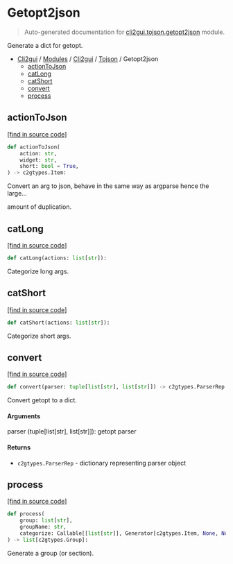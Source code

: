 # Getopt2json

> Auto-generated documentation for [cli2gui.tojson.getopt2json](../../../../cli2gui/tojson/getopt2json.py) module.

Generate a dict for getopt.

- [Cli2gui](../../README.md#cli2gui-index) / [Modules](../../MODULES.md#cli2gui-modules) / [Cli2gui](../index.md#cli2gui) / [Tojson](index.md#tojson) / Getopt2json
    - [actionToJson](#actiontojson)
    - [catLong](#catlong)
    - [catShort](#catshort)
    - [convert](#convert)
    - [process](#process)

## actionToJson

[[find in source code]](../../../../cli2gui/tojson/getopt2json.py#L11)

```python
def actionToJson(
    action: str,
    widget: str,
    short: bool = True,
) -> c2gtypes.Item:
```

Convert an arg to json, behave in the same way as argparse hence the large...

amount of duplication.

## catLong

[[find in source code]](../../../../cli2gui/tojson/getopt2json.py#L27)

```python
def catLong(actions: list[str]):
```

Categorize long args.

## catShort

[[find in source code]](../../../../cli2gui/tojson/getopt2json.py#L37)

```python
def catShort(actions: list[str]):
```

Categorize short args.

## convert

[[find in source code]](../../../../cli2gui/tojson/getopt2json.py#L69)

```python
def convert(parser: tuple[list[str], list[str]]) -> c2gtypes.ParserRep:
```

Convert getopt to a dict.

#### Arguments

parser (tuple[list[str], list[str]]): getopt parser

#### Returns

- `c2gtypes.ParserRep` - dictionary representing parser object

## process

[[find in source code]](../../../../cli2gui/tojson/getopt2json.py#L54)

```python
def process(
    group: list[str],
    groupName: str,
    categorize: Callable[[list[str]], Generator[c2gtypes.Item, None, None]],
) -> list[c2gtypes.Group]:
```

Generate a group (or section).
